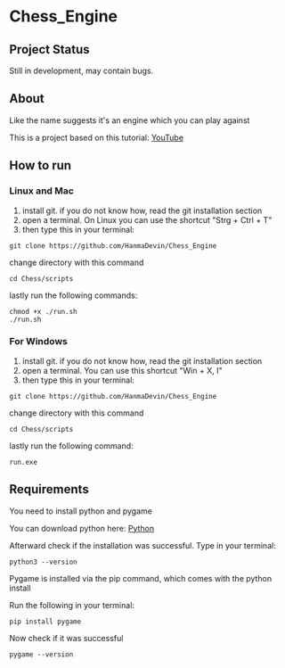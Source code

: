 # Chess_Engine
## Project Status

Still in development, may contain bugs. 

## About

Like the name suggests it's an engine which you can play against

This is a project based on this tutorial:
[YouTube](https://www.youtube.com/watch?v=EnYui0e73Rs)

## How to run
### Linux and Mac

1. install git. if you do not know how, read the git installation section
2. open a terminal. On Linux you can use the shortcut "Strg + Ctrl + T" 
3. then type this in your terminal:
```shell
git clone https://github.com/HanmaDevin/Chess_Engine
```
change directory with this command
```shell
cd Chess/scripts
```
lastly run the following commands:
```shell
chmod +x ./run.sh
./run.sh
```
### For Windows

1. install git. if you do not know how, read the git installation section
2. open a terminal. You can use this shortcut "Win + X, I"
3. then type this in your terminal:
```shell
git clone https://github.com/HanmaDevin/Chess_Engine
```
change directory with this command
```shell
cd Chess/scripts
```
lastly run the following command:
```shell
run.exe
```

## Requirements

You need to install python and pygame

You can download python here:
[Python](https://www.python.org/downloads/)

Afterward check if the installation was successful. Type in your terminal:
```shell
python3 --version
```

Pygame is installed via the pip command, which comes 
with the python install

Run the following in your terminal:

```shell
pip install pygame
```
Now check if it was successful
```shell
pygame --version
```
